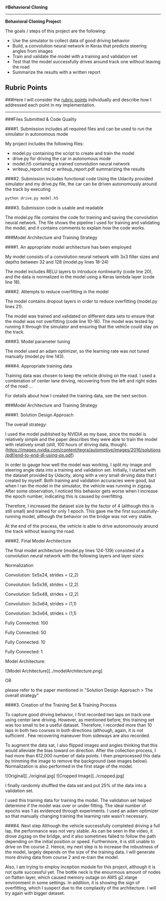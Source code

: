 #**Behavioral Cloning** 


---

**Behavioral Cloning Project**

The goals / steps of this project are the following:
* Use the simulator to collect data of good driving behavior
* Build, a convolution neural network in Keras that predicts steering angles from images
* Train and validate the model with a training and validation set
* Test that the model successfully drives around track one without leaving the road
* Summarize the results with a written report


[//]: # (Image References)

[image1]: ./examples/placeholder.png "Model Visualization"
[image2]: ./examples/placeholder.png "Grayscaling"
[image3]: ./examples/placeholder_small.png "Recovery Image"
[image4]: ./examples/placeholder_small.png "Recovery Image"
[image5]: ./examples/placeholder_small.png "Recovery Image"
[image6]: ./examples/placeholder_small.png "Normal Image"
[image7]: ./examples/placeholder_small.png "Flipped Image"

## Rubric Points
###Here I will consider the [rubric points](https://review.udacity.com/#!/rubrics/432/view) individually and describe how I addressed each point in my implementation.  

---
###Files Submitted & Code Quality

####1. Submission includes all required files and can be used to run the simulator in autonomous mode

My project includes the following files:
* model.py containing the script to create and train the model
* drive.py for driving the car in autonomous mode
* model.h5 containing a trained convolution neural network 
* writeup_report.md or writeup_report.pdf summarizing the results

####2. Submission includes functional code
Using the Udacity provided simulator and my drive.py file, the car can be driven autonomously around the track by executing 
```sh
python drive.py model.h5
```

####3. Submission code is usable and readable

The model.py file contains the code for training and saving the convolution neural network. The file shows the pipeline I used for training and validating the model, and it contains comments to explain how the code works.

###Model Architecture and Training Strategy

####1. An appropriate model architecture has been employed

My model consists of a convolution neural network with 3x3 filter sizes and depths between 32 and 128 (model.py lines 18-24) 

The model includes RELU layers to introduce nonlinearity (code line 20), and the data is normalized in the model using a Keras lambda layer (code line 18). 

####2. Attempts to reduce overfitting in the model

The model contains dropout layers in order to reduce overfitting (model.py lines 21). 

The model was trained and validated on different data sets to ensure that the model was not overfitting (code line 10-16). The model was tested by running it through the simulator and ensuring that the vehicle could stay on the track.

####3. Model parameter tuning

The model used an adam optimizer, so the learning rate was not tuned manually (model.py line 143).

####4. Appropriate training data

Training data was chosen to keep the vehicle driving on the road. I used a combination of center lane driving, recovering from the left and right sides of the road ... 

For details about how I created the training data, see the next section. 

###Model Architecture and Training Strategy

####1. Solution Design Approach

The overall strategy:

I used the model published by NVIDIA as my base, since the model is relatively simple and the paper describes they were able to train the model with relatively small (still, 100 hours of driving data, though). (https://images.nvidia.com/content/tegra/automotive/images/2016/solutions/pdf/end-to-end-dl-using-px.pdf)

In order to gauge how well the model was working, I split my image and steering angle data into a training and validation set. Initially, I started with the dataset provided by Udacity, along with a very small dirving data that I created by myself. Both training and validation accuracies were good, but when I ran the model in the simulator, the vehicle was running in zigzag. After some observation, I noticed this behavior gets worse when I increase the epoch number, indicating this is caused by overfitting. 

Therefore, I increased the dataset size by the factor of 4 (although this is still small) and trained for only 1 epoch. This gave me the first successfully-running model, although the behavior on the bridge was not very stable.

At the end of the process, the vehicle is able to drive autonomously around the track without leaving the road.

####2. Final Model Architecture

The final model architecture (model.py lines 124-139) consisted of a convolution neural network with the following layers and layer sizes:

Normalization

Convolution: 5x5x24, strides = (2,2)

Convolution: 5x5x36, strides = (2,2)

Convolution: 5x5x48, strides = (2,2)

Convolution: 3x3x64, strides = (1,1)

Convolution: 3x3x64, strides = (1,1)

Fully Connected: 100

Fully Connected: 50

Fully Connected: 10

Fully Connected: 1

Model Architecture:

![Model Architecture][../modelArchitecture.png]

OR

please refer to the paper mentioned in "Solution Design Approach > The overall strategy"

####3. Creation of the Training Set & Training Process

To capture good driving behavior, I first recorded two laps on track one using center lane driving. However, as mentioned before, this training set was too small to be a useful dataset. Therefore, I recorded more than 10 laps in both two courses in both directions (although, again, it is not sufficient . Few recovering maneuver from sideways are also recorded.

To augment the data sat, I also flipped images and angles thinking that this would alleviate the bias toward on direction. After the collection process, I had more than 612,000 number of data points. I then preprocessed this data by trimming the image to remove the background (see images below). Normalization is also performed in the first stage of the model.

![Original][../original.jpg]
![Cropped Image][../cropped.jpg]

I finally randomly shuffled the data set and put 25% of the data into a validation set. 

I used this training data for training the model. The validation set helped determine if the model was over or under fitting. The ideal number of epochs was 1 as evidenced through experiments. I used an adam optimizer so that manually changing training the learning rate wasn't necessary.

####4. Next step
Although the vehicle successfully completed driving a full lap, the performance was not very stable. As can be seen in the video, it drove zigzag on the bridge, and it also sometimes failed to follow the path depending on the initial position or speed. Furthermore, it is still unable to drive on the course 2. Hence, my next step is to increase the robustness of the model, largely depends on the size of the training data. I will generate more driving data from course 2 and re-train the model.

Also, I am trying to employ inception module for this project, although it is not quite successful yet. The bottle neck is the enourmous amount of nodes on flatten layer, which caused memory outage on AWS g2.xlarge environment in some settings. In addition, it is showing the sign of overfitting, which I suspect due to the complaxity of the architecture. I will try again with bigger dataset.
